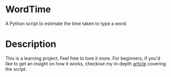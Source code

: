 # WordTime
A Python script to estimate the time taken to type a word.

# Description
This is a learning project. Feel free to love it more. For beginners, if you'd like to get an insight on how it works, checkout my in-depth [article](https://geekswipe.net/technology/computing/measure-the-time-you-take-to-type-a-word-using-python/) covering the script.

